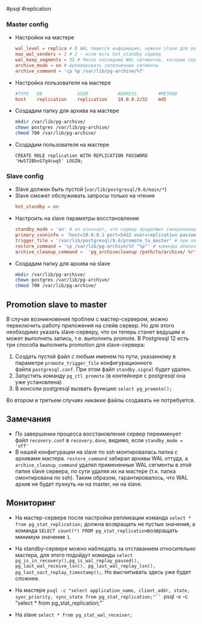 #psql #replication

### Master config

- Настройки на мастере
	``` postgresql.conf
	wal_level = replica # В WAL пишется информация, нужная slave для восстановления
	max_wal_senders = 2 # 2 - если есть hot_standby сервер
	wal_keep_segments = 32 # Число последних WAL сегментов, которые сервер не трогает, не перерабатывает и не удаляет
	archive_mode = on # Архивировать заполненные сегменты
	archive_command = 'cp %p /var/lib/pg-archive/%f'
	```
- Настройка пользователя на мастере
	``` pg_hba.conf
	#TYPE   DB             USER           ADDRESS        #METHOD
	host    replication    replication    10.0.0.2/32    md5
	```
- Создадим папку для архива на мастере
	``` bash
	mkdir /var/lib/pg-archive/
	chown postgres /var/lib/pg-archive/
	chmod 700 /var/lib/pg-archive/
	```
- Создадим пользователя на мастере
	``` PSQL
	CREATE ROLE replication WITH REPLICATION PASSWORD 'Hw572BbvG7g4cwq5' LOGIN;
	```

### Slave config

- Slave должен быть пустой (`var/lib/postgresql/9.6/main/*`)
- Slave сможет обслуживать запросы только на чтение
	``` postgresql.conf
	hot_standby = on
	```
- Настроить на slave параметры восстановления
	``` recovery.conf
	standby_mode = 'on' # on означает, что сервер продолжит синхронизироваться с мастером, а не остановится дойдя до актуального состояния
	primary_conninfo = 'host=10.0.0.1 port=5432 user=replication password=Hw572BbvG7g4cwq5'
	trigger_file = '/var/lib/postgresql/9.6/promote_to_master' # при появлении этого файла slave становится мастером
	restore_command = 'cp /var/lib/pg-archive/%f "%p"' # команда оболочки ОС, которая выполняется для извлечения архивного сегмента файлов WAL
	archive_cleanup_command =  'pg_archivecleanup /path/to/archive/ %r' # команда, которая запускается после успешного применения сегмента WAL
	```
- Создадим папку для архива на slave
	``` bash
	mkdir /var/lib/pg-archive/
	chown postgres /var/lib/pg-archive/
	chmod 700 /var/lib/pg-archive/
	```

## Promotion slave to master

В случае возникновения проблем с мастер-сервером, можно переключить работу приложения на слейв сервер. Но для этого необходимо указать slave-серверу, что он теперь станет ведущим и может выполнять запись, т.е. выполнить promote. В Postgresql 12 есть три способа выполнить promotion для slave-сервера:

1. Создать пустой файл с любым именем по пути, указанному в параметре `promote_trigger_file` конфигурационного файла `postgresql.conf`. При этом файл `standby.signal` будет удален.
2. Запустить команду `pg_ctl promote` (в контейнере с postgresql она уже установлена)
3. В консоли postgresql вызвать функцию `select pg_promote();`

Во втором и третьем случаях никакие файлы создавать не потребуется.

## Замечания

- По завершении процесса восстановления сервер переименует файл `recovery.conf` в `recovery.done`, видимо, если `standby_mode = 'off'`
- В нашей конфигурации на slave по ssh монтировалась папка с архивами мастера. `restore_command` забирал архивы WAL оттуда, а `archive_cleanup_command` удалял примененные WAL сегменты в этой папке slave сервера, по сути удаляя их на мастере (т.к. папка смонтирована по ssh). Таким образом, гарантировалось, что WAL архив не будет пухнуть ни на master, ни на slave.

## Мониторинг

- На мастер-сервере после настройки репликации команда `select * from pg_stat_replication;` должна возвращать не пустые значения, а команда `SELECT count(*) FROM pg_stat_replication`возвращать минимум значение `1`.

- На standby-сервере можно наблюдать за отставанием относительно мастера, для этого подойдут команды `select pg_is_in_recovery(),pg_is_wal_replay_paused(), pg_last_wal_receive_lsn(), pg_last_wal_replay_lsn(), pg_last_xact_replay_timestamp();`. Но высчитывать здесь уже будет сложнее.
- На мастере
    `psql -c "select application_name, client_addr, state, sync_priority, sync_state from pg_stat_replication;"``
	`psql -x -c "select * from pg_stat_replication;"`
- На slave
	`select * from pg_stat_wal_receiver;`